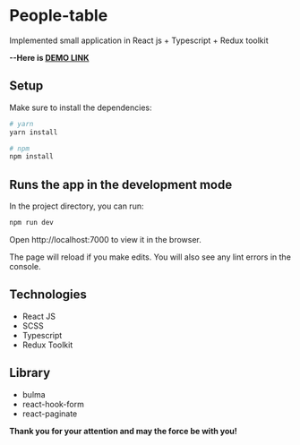 # People-table
Implemented small application in React js + Typescript + Redux toolkit

**--Here is [DEMO LINK](https://people-table.onrender.com/#/)**

## Setup

Make sure to install the dependencies:

```bash
# yarn
yarn install

# npm
npm install
```

## Runs the app in the development mode

In the project directory, you can run:

```bash
npm run dev
```

Open http://localhost:7000 to view it in the browser.

The page will reload if you make edits.
You will also see any lint errors in the console.

## Technologies
- React JS
- SCSS
- Typescript
- Redux Toolkit

## Library
- bulma
- react-hook-form
- react-paginate

**Thank you for your attention and may the force be with you!**
